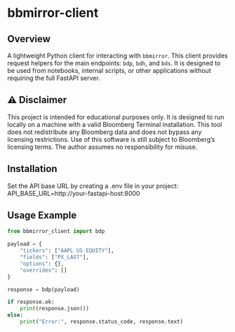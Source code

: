 # bbmirror-client

## Overview
A lightweight Python client for interacting with `bbmirror`. This client provides request helpers for the main endpoints: `bdp`, `bdh`, and `bds`. It is designed to be used from notebooks, internal scripts, or other applications without requiring the full FastAPI server.

## ⚠️ Disclaimer 
This project is intended for educational purposes only. It is designed to run locally on a machine with a valid Bloomberg Terminal installation. This tool does not redistribute any Bloomberg data and does not bypass any licensing restrictions. Use of this software is still subject to Bloomberg’s licensing terms. The author assumes no responsibility for misuse.

## Installation
Set the API base URL by creating a .env file in your project:
API_BASE_URL=http://your-fastapi-host:8000

## Usage Example

```python
from bbmirror_client import bdp

payload = {
    "tickers": ["AAPL US EQUITY"],
    "fields": ["PX_LAST"],
    "options": {},
    "overrides": []
}

response = bdp(payload)

if response.ok:
    print(response.json())
else:
    print("Error:", response.status_code, response.text)
```


